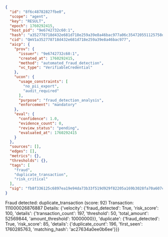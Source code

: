 ```json
{
  "id": "8f6c48782827fbe0",
  "scope": "agent",
  "key": "RESULT",
  "epoch": 1760292415,
  "host_pid": "9e6742732c60:1",
  "hash": "a352778718d432e681d718e259a39e8a46bac977a06c354720551125758d925b",
  "cid": "QmV1a352778718d432e681d718e259a39e8a46bac977",
  "aicp": {
    "prov": {
      "issuer": "9e6742732c60:1",
      "created_at": 1760292415,
      "method": "automated_fraud_detection",
      "vc_type": "VerifiableCredential"
    },
    "ucon": {
      "usage_constraints": [
        "no_pii_export",
        "audit_required"
      ],
      "purpose": "fraud_detection_analysis",
      "enforcement": "mandatory"
    },
    "eval": {
      "confidence": 1.0,
      "evidence_count": 0,
      "review_status": "pending",
      "evaluated_at": 1760292415
    }
  },
  "sources": [],
  "edges": [],
  "metrics": {},
  "thresholds": {},
  "tags": [
    "fraud",
    "duplicate_transaction",
    "risk_critical"
  ],
  "sig": "fb8f336125c6897ea19e94da73b33f519d929f82205a169b3028fa70a607ccb6"
}
```

Fraud detected: duplicate_transaction (score: 92)
Transaction: 111000026876887
Details: {'velocity': {'fraud_detected': True, 'risk_score': 100, 'details': {'transaction_count': 197, 'threshold': 50, 'total_amount': 52569844, 'amount_threshold': 10000000}}, 'duplicate': {'fraud_detected': True, 'risk_score': 85, 'details': {'duplicate_count': 196, 'first_seen': 1760285763, 'matching_hash': 'ac27634a0ee0b6ee'}}}